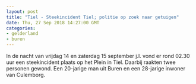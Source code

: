 ```yaml
---
layout: post
title: "Tiel - Steekincident Tiel; politie op zoek naar getuigen"
date: Thu, 27 Sep 2018 14:27:00 GMT
categories: 
- gelderland 
- buren 
---
```


In de nacht van vrijdag 14 en zaterdag 15 september j.l.  vond er rond 02.30 uur een steekincident plaats op het Plein in Tiel. Daarbij raakten twee personen gewond. Een 20-jarige man uit Buren en een 28-jarige inwoner van Culemborg.
